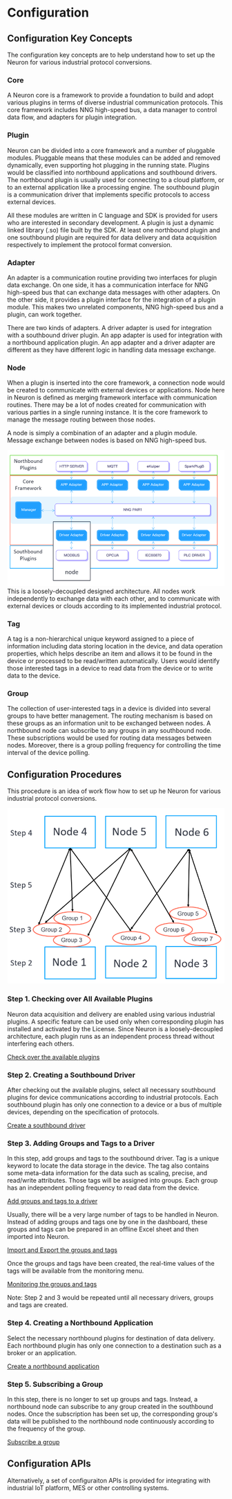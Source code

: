 # Configuration

## Configuration Key Concepts
The configuration key concepts are to help understand how to set up the Neuron for various industrial protocol conversions.

### Core
A Neuron core is a framework to provide a foundation to build and adopt various plugins in terms of diverse industrial communication protocols. This core framework includes NNG high-speed bus, a data manager to control data flow, and adapters for plugin integration. 

### Plugin
Neuron can be divided into a core framework and a number of pluggable modules. Pluggable means that these modules can be added and removed dynamically, even supporting hot plugging in the running state. Plugins would be classified into northbound applications and southbound drivers. The northbound plugin is usually used for connecting to a cloud platform, or to an external application like a processing engine. The southbound plugin is a communication driver that implements specific protocols to access external devices. 

All these modules are written in C language and SDK is provided for users who are interested in secondary development. A plugin is just a dynamic linked library (.so) file built by the SDK. At least one northbound plugin and one southbound plugin are required for data delivery and data acquisition respectively to implement the protocol format conversion.

### Adapter
An adapter is a communication routine providing two interfaces for plugin data exchange. On one side, it has a communication interface for NNG high-speed bus that can exchange data messages with other adapters. On the other side, it provides a plugin interface for the integration of a plugin module. This makes two unrelated components, NNG high-speed bus and a plugin, can work together. 

There are two kinds of adapters. A driver adapter is used for integration with a southbound driver plugin. An app adapter is used for integration with a northbound application plugin. An app adapter and a driver adapter are different as they have different logic in handling data message exchange.

### Node
When a plugin is inserted into the core framework, a connection node would be created to communicate with external devices or applications. Node here in Neuron is defined as merging framework interface with communication routines. There may be a lot of nodes created for communication with various parties in a single running instance. It is the core framework to manage the message routing between those nodes. 

A node is simply a combination of an adapter and a plugin module. Message exchange between nodes is based on NNG high-speed bus.

![Architecture](./assets/concepts.png)
This is a loosely-decoupled designed architecture. All nodes work independently to exchange data with each other, and to communicate with external devices or clouds according to its implemented industrial protocol.

### Tag
A tag is a non-hierarchical unique keyword assigned to a piece of information including data storing location in the device, and data operation properties, which helps describe an item and allows it to be found in the device or processed to be read/written automatically. Users would identify those interested tags in a device to read data from the device or to write data to the device.

### Group
The collection of user-interested tags in a device is divided into several groups to have better management. The routing mechanism is based on these groups as an information unit to be exchanged between nodes. A northbound node can subscribe to any groups in any southbound node. These subscriptions would be used for routing data messages between nodes. Moreover, there is a group polling frequency for controlling the time interval of the device polling.

## Configuration Procedures
This procedure is an idea of work flow how to set up he Neuron for various industrial protocol conversions.

![Configuration Steps](./assets/config.png)

### Step 1. Checking over All Available Plugins
Neuron data acquisition and delivery are enabled using various industrial plugins. A specific feature can be used only when corresponding plugin has installed and activated by the License. Since Neuron is a loosely-decoupled architecture, each plugin runs as an independent process thread without interfering each others. 

[Check over the available plugins](./plugin-management/plugin-management.md)

### Step 2. Creating a Southbound Driver
After checking out the available plugins, select all necessary southbound plugins for device communications according to industrial protocols. Each southbound plugin has only one connection to a device or a bus of multiple devices, depending on the specification of protocols.

[Create a southbound driver](./south-devices/south-devices.md)

### Step 3. Adding Groups and Tags to a Driver
In this step, add groups and tags to the southbound driver. Tag is a unique keyword to locate the data storage in the device. The tag also contains some meta-data information for the data such as scaling, precise, and read/write attributes. Those tags will be assigned into groups. Each group has an independent polling frequency to read data from the device. 

[Add groups and tags to a driver](./groups-tags/groups-tags.md)

Usually, there will be a very large number of tags to be handled in Neuron. Instead of adding groups and tags one by one in the dashboard, these groups and tags can be prepared in an offline Excel sheet and then imported into Neuron.

[Import and Export the groups and tags](./import-export/import-export.md)

Once the groups and tags have been created, the real-time values of the tags will be available from the monitoring menu.

[Monitoring the groups and tags](../usage/monitoring.md)

Note: Step 2 and 3 would be repeated until all necessary drivers, groups and tags are created.

### Step 4. Creating a Northbound Application
Select the necessary northbound plugins for destination of data delivery. Each northbound plugin has only one connection to a destination such as a broker or an application.

[Create a northbound application](./north-apps/north-apps.md)

### Step 5. Subscribing a Group
In this step, there is no longer to set up groups and tags. Instead, a northbound node can subscribe to any group created in the southbound nodes. Once the subscription has been set up, the corresponding group's data will be published to the northbound node continuously according to the frequency of the group.

[Subscribe a group](./subscription/subscription.md)

## Configuration APIs
Alternatively, a set of configuraiton APIs is provided for integrating with industrial IoT platform, MES or other controlling systems.


